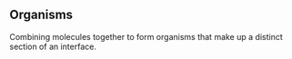 ## Organisms

Combining molecules together to form organisms that make up a distinct section of an interface.
